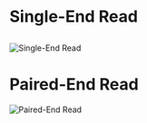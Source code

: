 # Single-End Read

## 
![Single-End Read](https://jl19.github.io/BASH_Training_Course_2023/Docs/assets/Single-End-Read.jpg)


# Paired-End Read

![Paired-End Read](https://jl19.github.io/BASH_Training_Course_2023/Docs/assets/Paired-End-Read.jpg)




